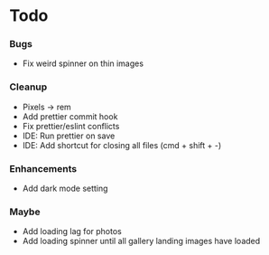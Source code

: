 # Todo

### Bugs
* Fix weird spinner on thin images

### Cleanup
* Pixels -> rem
* Add prettier commit hook
* Fix prettier/eslint conflicts
* IDE: Run prettier on save
* IDE: Add shortcut for closing all files (cmd + shift + -)

### Enhancements
* Add dark mode setting

### Maybe
* Add loading lag for photos
* Add loading spinner until all gallery landing images have loaded
